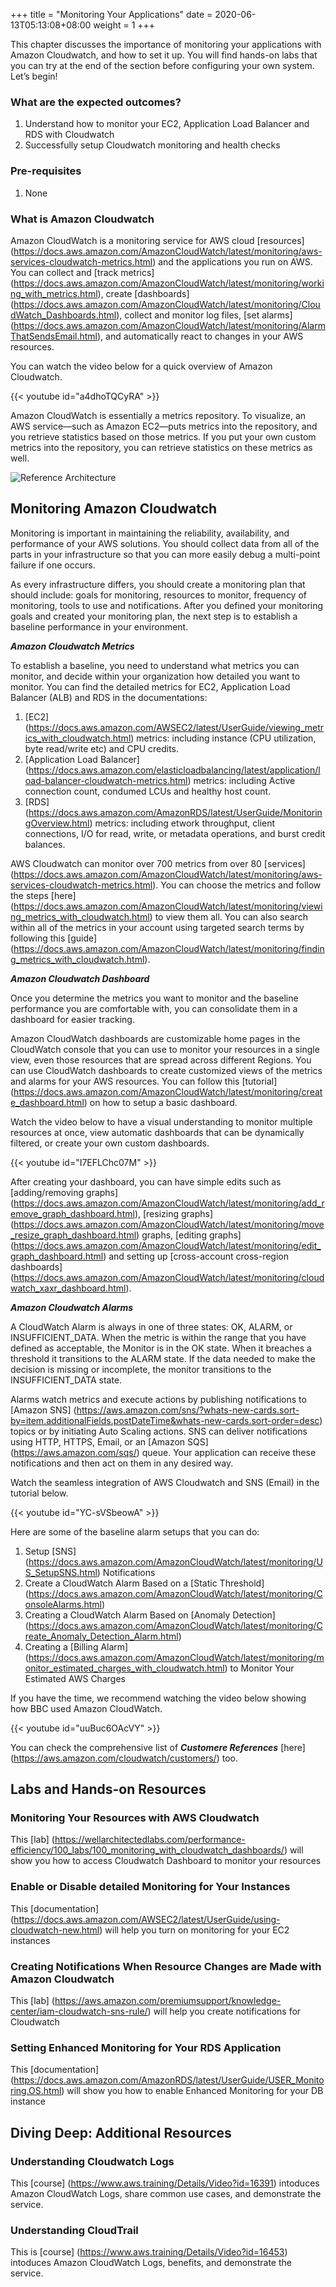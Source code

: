 +++
title = "Monitoring Your Applications"
date =  2020-06-13T05:13:08+08:00
weight = 1
+++

This chapter discusses the importance of monitoring your applications with Amazon Cloudwatch, and how to set it up. You will find hands-on labs that you can try at the end of the section before configuring your own system. Let’s begin!

### What are the expected outcomes?

1. Understand how to monitor your EC2, Application Load Balancer and RDS with Cloudwatch
2. Successfully setup Cloudwatch monitoring and health checks

### Pre-requisites

1. None

### What is Amazon Cloudwatch

Amazon CloudWatch is a monitoring service for AWS cloud [resources] (https://docs.aws.amazon.com/AmazonCloudWatch/latest/monitoring/aws-services-cloudwatch-metrics.html) and the applications you run on AWS. You can collect and [track metrics] (https://docs.aws.amazon.com/AmazonCloudWatch/latest/monitoring/working_with_metrics.html), create [dashboards] (https://docs.aws.amazon.com/AmazonCloudWatch/latest/monitoring/CloudWatch_Dashboards.html), collect and monitor log files, [set alarms] (https://docs.aws.amazon.com/AmazonCloudWatch/latest/monitoring/AlarmThatSendsEmail.html), and automatically react to changes in your AWS resources. 

You can watch the video below for a quick overview of Amazon Cloudwatch.

{{< youtube id="a4dhoTQCyRA" >}}

Amazon CloudWatch is essentially a metrics repository. To visualize, an AWS service—such as Amazon EC2—puts metrics into the repository, and you retrieve statistics based on those metrics. If you put your own custom metrics into the repository, you can retrieve statistics on these metrics as well.

![Reference Architecture](../../security/img/cloudwatch.png)

## Monitoring Amazon Cloudwatch 

Monitoring is important in maintaining the reliability, availability, and performance of your AWS solutions. You should collect data from all of the parts in your infrastructure so that you can more easily debug a multi-point failure if one occurs.

As every infrastructure differs, you should create a monitoring plan that should include: goals for monitoring, resources to monitor, frequency of monitoring, tools to use and notifications. After you defined your monitoring goals and created your monitoring plan, the next step is to establish a baseline performance in your environment.

***Amazon Cloudwatch Metrics***

To establish a baseline, you need to understand what metrics you can monitor, and decide within your organization how detailed you want to monitor. You can find the detailed metrics for EC2, Application Load Balancer (ALB) and RDS in the documentations:

   1. [EC2] (https://docs.aws.amazon.com/AWSEC2/latest/UserGuide/viewing_metrics_with_cloudwatch.html) metrics: including instance (CPU utilization, byte read/write etc) and CPU credits.
   2. [Application Load Balancer] (https://docs.aws.amazon.com/elasticloadbalancing/latest/application/load-balancer-cloudwatch-metrics.html) metrics: including Active connection count, condumed LCUs and healthy host count.
   3. [RDS] (https://docs.aws.amazon.com/AmazonRDS/latest/UserGuide/MonitoringOverview.html) metrics: including etwork throughput, client connections, I/O for read, write, or metadata operations, and burst credit balances.

AWS Cloudwatch can monitor over 700 metrics from over 80 [services] (https://docs.aws.amazon.com/AmazonCloudWatch/latest/monitoring/aws-services-cloudwatch-metrics.html). You can choose the metrics and follow the steps [here] (https://docs.aws.amazon.com/AmazonCloudWatch/latest/monitoring/viewing_metrics_with_cloudwatch.html) to view them all. You can also search within all of the metrics in your account using targeted search terms by following this [guide] (https://docs.aws.amazon.com/AmazonCloudWatch/latest/monitoring/finding_metrics_with_cloudwatch.html).

***Amazon Cloudwatch Dashboard***

Once you determine the metrics you want to monitor and the baseline performance you are comfortable with, you can consolidate them in a dashboard for easier tracking. 

Amazon CloudWatch dashboards are customizable home pages in the CloudWatch console that you can use to monitor your resources in a single view, even those resources that are spread across different Regions. You can use CloudWatch dashboards to create customized views of the metrics and alarms for your AWS resources. You can follow this [tutorial] (https://docs.aws.amazon.com/AmazonCloudWatch/latest/monitoring/create_dashboard.html) on how to setup a basic dashboard.

Watch the video below to have a visual understanding to monitor multiple resources at once, view automatic dashboards that can be dynamically filtered, or create your own custom dashboards.

{{< youtube id="I7EFLChc07M" >}}

After creating your dashboard, you can have simple edits such as [adding/removing graphs] (https://docs.aws.amazon.com/AmazonCloudWatch/latest/monitoring/add_remove_graph_dashboard.html), [resizing graphs] (https://docs.aws.amazon.com/AmazonCloudWatch/latest/monitoring/move_resize_graph_dashboard.html) graphs, [editing graphs] (https://docs.aws.amazon.com/AmazonCloudWatch/latest/monitoring/edit_graph_dashboard.html)  and setting up [cross-account cross-region dashboards] (https://docs.aws.amazon.com/AmazonCloudWatch/latest/monitoring/cloudwatch_xaxr_dashboard.html).

***Amazon Cloudwatch Alarms***

A CloudWatch Alarm is always in one of three states: OK, ALARM, or INSUFFICIENT_DATA. When the metric is within the range that you have defined as acceptable, the Monitor is in the OK state. When it breaches a threshold it transitions to the ALARM state. If the data needed to make the decision is missing or incomplete, the monitor transitions to the INSUFFICIENT_DATA state.

Alarms watch metrics and execute actions by publishing notifications to [Amazon SNS] (https://aws.amazon.com/sns/?whats-new-cards.sort-by=item.additionalFields.postDateTime&whats-new-cards.sort-order=desc) topics or by initiating Auto Scaling actions. SNS can deliver notifications using HTTP, HTTPS, Email, or an [Amazon SQS] (https://aws.amazon.com/sqs/) queue. Your application can receive these notifications and then act on them in any desired way.

Watch the seamless integration of AWS Cloudwatch and SNS (Email) in the tutorial below.

{{< youtube id="YC-sVSbeowA" >}}

Here are some of the baseline alarm setups that you can do:
   1. Setup [SNS] (https://docs.aws.amazon.com/AmazonCloudWatch/latest/monitoring/US_SetupSNS.html) Notifications 
   2. Create a CloudWatch Alarm Based on a [Static Threshold] (https://docs.aws.amazon.com/AmazonCloudWatch/latest/monitoring/ConsoleAlarms.html)
   3. Creating a CloudWatch Alarm Based on [Anomaly Detection] (https://docs.aws.amazon.com/AmazonCloudWatch/latest/monitoring/Create_Anomaly_Detection_Alarm.html)
   4. Creating a [Billing Alarm] (https://docs.aws.amazon.com/AmazonCloudWatch/latest/monitoring/monitor_estimated_charges_with_cloudwatch.html) to Monitor Your Estimated AWS Charges

If you have the time, we recommend watching the video below showing how BBC used Amazon CloudWatch.

{{< youtube id="uuBuc6OAcVY" >}}

You can check the comprehensive list of ***Customere References*** [here] (https://aws.amazon.com/cloudwatch/customers/) too.

## Labs and Hands-on Resources

### Monitoring Your Resources with AWS Cloudwatch

This [lab] (https://wellarchitectedlabs.com/performance-efficiency/100_labs/100_monitoring_with_cloudwatch_dashboards/) will show you how to access Cloudwatch Dashboard to monitor your resources

### Enable or Disable detailed Monitoring for Your Instances 

This [documentation] (https://docs.aws.amazon.com/AWSEC2/latest/UserGuide/using-cloudwatch-new.html) will help you turn on monitoring for your EC2 instances


### Creating Notifications When Resource Changes are Made with Amazon Cloudwatch

This [lab] (https://aws.amazon.com/premiumsupport/knowledge-center/iam-cloudwatch-sns-rule/) will help you create notifications for Cloudwatch

### Setting Enhanced Monitoring for Your RDS Application 

This [documentation] (https://docs.aws.amazon.com/AmazonRDS/latest/UserGuide/USER_Monitoring.OS.html) will show you how to enable Enhanced Monitoring for your DB instance

## Diving Deep: Additional Resources

### Understanding Cloudwatch Logs

This [course] (https://www.aws.training/Details/Video?id=16391) intoduces Amazon CloudWatch Logs, share common use cases, and demonstrate the service.

### Understanding CloudTrail

This is [course] (https://www.aws.training/Details/Video?id=16453) intoduces Amazon CloudWatch Logs, benefits, and demonstrate the service.